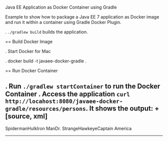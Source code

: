Java EE Application as Docker Container using Gradle

Example to show how to package a Java EE 7 application as Docker image and run it within a container using Gradle Docker Plugin.

. `./gradlew build` builds the application.


== Build Docker Image

. Start Docker for Mac

. docker build -t javaee-docker-gradle .

<!-- . Run `./gradlew buildImage` to create the Docker Image -->

== Run Docker Container

. Run `./gradlew startContainer` to run the Docker Container
. Access the application `curl http://locahost:8080/javaee-docker-gradle/resources/persons`. It shows the output:
+
[source, xml]
----
<?xml version="1.0" encoding="UTF-8" standalone="yes"?><collection><person><name>Spiderman</name></person><person><name>Hulk</name></person><person><name>Iron Man</name></person><person><name>Dr. Strange</name></person><person><name>Hawkeye</name></person><person><name>Captain America</name></person></collection>
----
